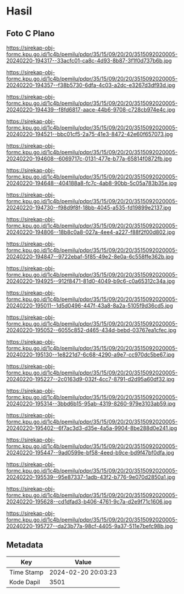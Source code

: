 # Hasil

## Foto C Plano

https://sirekap-obj-formc.kpu.go.id/1c4b/pemilu/pdpr/35/15/09/20/20/3515092020005-20240220-194317--33acfc01-ca8c-4d93-8b87-3f1f0d737b6b.jpg

https://sirekap-obj-formc.kpu.go.id/1c4b/pemilu/pdpr/35/15/09/20/20/3515092020005-20240220-194357--f38b5730-6dfa-4c03-a2dc-e3267d3df93d.jpg

https://sirekap-obj-formc.kpu.go.id/1c4b/pemilu/pdpr/35/15/09/20/20/3515092020005-20240220-194439--f8fd6817-aace-44b6-9708-c728cb974e4c.jpg

https://sirekap-obj-formc.kpu.go.id/1c4b/pemilu/pdpr/35/15/09/20/20/3515092020005-20240220-194521--bbc01cf5-2a75-41e3-8472-42e60f657073.jpg

https://sirekap-obj-formc.kpu.go.id/1c4b/pemilu/pdpr/35/15/09/20/20/3515092020005-20240220-194608--6069717c-0131-477e-b77a-65814f0872fb.jpg

https://sirekap-obj-formc.kpu.go.id/1c4b/pemilu/pdpr/35/15/09/20/20/3515092020005-20240220-194648--404188a8-fc7c-4ab8-90bb-5c05a783b35e.jpg

https://sirekap-obj-formc.kpu.go.id/1c4b/pemilu/pdpr/35/15/09/20/20/3515092020005-20240220-194730--f98d9f8f-18bb-4045-a535-fd19899e2137.jpg

https://sirekap-obj-formc.kpu.go.id/1c4b/pemilu/pdpr/35/15/09/20/20/3515092020005-20240220-194806--18b8c0a8-027a-4ee4-a227-f88f2f00d802.jpg

https://sirekap-obj-formc.kpu.go.id/1c4b/pemilu/pdpr/35/15/09/20/20/3515092020005-20240220-194847--9722ebaf-5f85-49e2-8e0a-6c558ffe362b.jpg

https://sirekap-obj-formc.kpu.go.id/1c4b/pemilu/pdpr/35/15/09/20/20/3515092020005-20240220-194925--912f8471-81d0-4049-b9c6-c0a65312c34a.jpg

https://sirekap-obj-formc.kpu.go.id/1c4b/pemilu/pdpr/35/15/09/20/20/3515092020005-20240220-195011--1d5d0496-447f-43a8-8a2a-5105f9d36cd5.jpg

https://sirekap-obj-formc.kpu.go.id/1c4b/pemilu/pdpr/35/15/09/20/20/3515092020005-20240220-195052--6055c852-d465-434d-bebd-03767ea1cfec.jpg

https://sirekap-obj-formc.kpu.go.id/1c4b/pemilu/pdpr/35/15/09/20/20/3515092020005-20240220-195130--1e8221d7-6c68-4290-a9e7-cc970dc5be67.jpg

https://sirekap-obj-formc.kpu.go.id/1c4b/pemilu/pdpr/35/15/09/20/20/3515092020005-20240220-195227--2c0163d9-032f-4cc7-8791-d2d95a60df32.jpg

https://sirekap-obj-formc.kpu.go.id/1c4b/pemilu/pdpr/35/15/09/20/20/3515092020005-20240220-195314--3bbd6b15-95ab-4319-8260-979e3103ab59.jpg

https://sirekap-obj-formc.kpu.go.id/1c4b/pemilu/pdpr/35/15/09/20/20/3515092020005-20240220-195402--6f7ac3d3-d35e-4a5a-9904-8be288d0e241.jpg

https://sirekap-obj-formc.kpu.go.id/1c4b/pemilu/pdpr/35/15/09/20/20/3515092020005-20240220-195447--9ad0599e-bf58-4eed-b9ce-bd9f47bf0dfa.jpg

https://sirekap-obj-formc.kpu.go.id/1c4b/pemilu/pdpr/35/15/09/20/20/3515092020005-20240220-195539--95e87337-1adb-43f2-b776-9e070d2850a1.jpg

https://sirekap-obj-formc.kpu.go.id/1c4b/pemilu/pdpr/35/15/09/20/20/3515092020005-20240220-195628--cd1dfad3-b406-4761-9c7a-d2e9f71c1606.jpg

https://sirekap-obj-formc.kpu.go.id/1c4b/pemilu/pdpr/35/15/09/20/20/3515092020005-20240220-195727--da23b77a-98cf-4405-9a37-511e7befc98b.jpg


## Metadata

| Key        | Value               |
| ---------- | ------------------- |
| Time Stamp | 2024-02-20 20:03:23 |
| Kode Dapil | 3501                |



